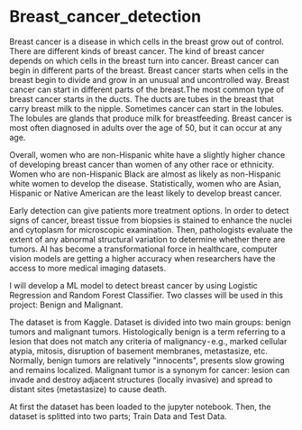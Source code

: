 # Breast_cancer_detection
Breast cancer is a disease in which cells in the breast grow out of control. There are different kinds of breast cancer. The kind of breast cancer depends on which cells in the breast turn into cancer. Breast cancer can begin in different parts of the breast. Breast cancer starts when cells in the breast begin to divide and grow in an unusual and uncontrolled way. Breast cancer can start in different parts of the breast.The most common type of breast cancer starts in the ducts. The ducts are tubes in the breast that carry breast milk to the nipple. Sometimes cancer can start in the lobules. The lobules are glands that produce milk for breastfeeding. 
Breast cancer is most often diagnosed in adults over the age of 50, but it can occur at any age.

Overall, women who are non-Hispanic white have a slightly higher chance of developing breast cancer than women of any other race or ethnicity. Women who are non-Hispanic Black are almost as likely as non-Hispanic white women to develop the disease. Statistically, women who are Asian, Hispanic or Native American are the least likely to develop breast cancer.

Early detection can give patients more treatment options. In order to detect signs of cancer, breast tissue from biopsies is stained to enhance the nuclei and cytoplasm for microscopic examination. Then, pathologists evaluate the extent of any abnormal structural variation to determine whether there are tumors.
AI has become a transformational force in healthcare, computer vision models are getting a higher accuracy when researchers have the access to more medical imaging datasets.

I will develop a ML model to detect breast cancer by using Logistic Regression and Random Forest Classifier. Two classes will be used in this project: Benign and Malignant.

The dataset is from Kaggle. Dataset is divided into two main groups: benign tumors and malignant tumors. Histologically benign is a term referring to a lesion that does not match any criteria of malignancy - e.g., marked cellular atypia, mitosis, disruption of basement membranes, metastasize, etc. Normally, benign tumors are relatively "innocents", presents slow growing and remains localized. Malignant tumor is a synonym for cancer: lesion can invade and destroy adjacent structures (locally invasive) and spread to distant sites (metastasize) to cause death.

At first the dataset has been loaded to the jupyter notebook.
Then, the dataset is splitted into two parts; Train Data and Test Data.

